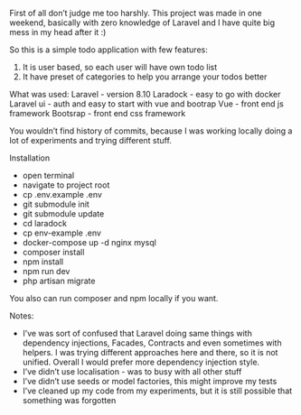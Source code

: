 First of all don’t judge me too harshly. This project was made in one weekend, basically with zero knowledge of Laravel and I have quite big mess in my head after it :)

So this is a simple todo application with few features:
1. It is user based, so each user will have own todo list
2. It have preset of categories to help you arrange your todos better

What was used:
Laravel - version 8.10
Laradock - easy to go with docker
Laravel ui - auth and easy to start with vue and bootrap
Vue - front end js framework
Bootsrap - front end css framework

You wouldn’t find history of commits, because I was working locally doing a lot of experiments and trying different stuff.

Installation
- open terminal
- navigate to project root
- cp .env.example .env 
- git submodule init 
- git submodule update
- cd laradock
- cp env-example .env 
- docker-compose up -d nginx mysql
- composer install
- npm install
- npm run dev
- php artisan migrate

You also can run composer and npm locally if you want.


Notes:
- I’ve was sort of confused that Laravel doing same things with dependency injections, Facades, Contracts and even sometimes with helpers. I was trying different approaches here and there, so it is not unified. Overall I would prefer more dependency injection style.
- I’ve didn’t use localisation - was to busy with all other stuff
- I’ve didn’t use seeds or model factories, this might improve my tests
- I’ve cleaned up my code from my experiments, but it is still possible that something was forgotten